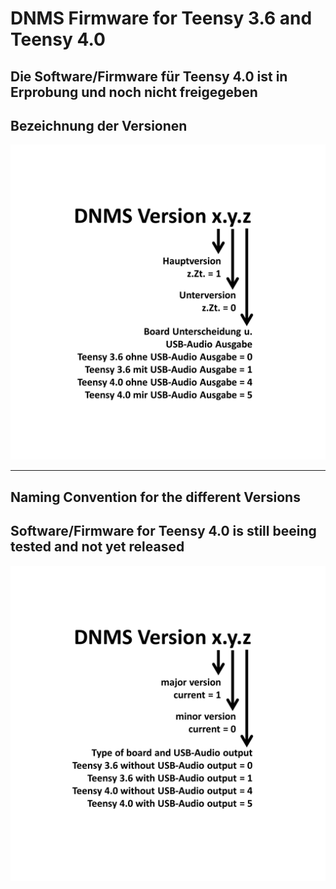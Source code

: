 # DNMS Firmware for Teensy 3.6 and Teensy 4.0


## Die Software/Firmware für Teensy 4.0 ist in Erprobung und noch nicht freigegeben


## Bezeichnung der Versionen

<img src="images/Versionsbezeichnung.jpg"><br>


------------------------------------------------------------------------

## Naming Convention for the different Versions


## Software/Firmware for Teensy 4.0 is still beeing tested and not yet released


<img src="images/Versionsbezeichnung english.jpg"><br>

